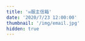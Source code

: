 ```yaml
---
title: '✉️服主信箱'
date: '2020/7/23 12:00:00'
thumbnail: '/img/email.jpg'
hidden: true
---
```

<script type='text/javascript' src='https://www.wjx.top/handler/jqemed.ashx?activity=rgdbeid&width=760&source=iframe'></script>